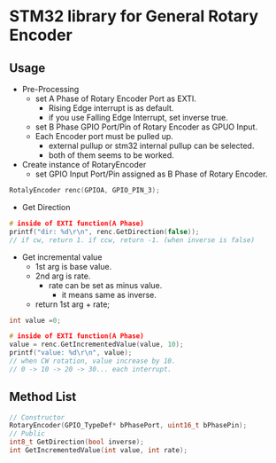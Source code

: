 # STM32 library for General Rotary Encoder

## Usage
- Pre-Processing
  - set A Phase of Rotary Encoder Port as EXTI.
    - Rising Edge interrupt is as default.
    - if you use Falling Edge Interrupt, set inverse true.
  - set B Phase GPIO Port/Pin of Rotary Encoder as GPUO Input.
  - Each Encoder port must be pulled up.
    - external pullup or stm32 internal pullup can be selected.
    - both of them seems to be worked.
- Create instance of RotaryEncoder
  - set GPIO Input Port/Pin assigned as B Phase of Rotary Encoder.
```cpp
RotalyEncoder renc(GPIOA, GPIO_PIN_3);
```
- Get Direction
```cpp
# inside of EXTI function(A Phase)
printf("dir: %d\r\n", renc.GetDirection(false));
// if cw, return 1. if ccw, return -1. (when inverse is false)
```
- Get incremental value
  - 1st arg is base value.
  - 2nd arg is rate.
    - rate can be set as minus value.
      - it means same as inverse.
  - return 1st arg + rate;
```cpp
int value =0;

# inside of EXTI function(A Phase)
value = renc.GetIncrementedValue(value, 10);
printf("value: %d\r\n", value);
// when CW rotation, value increase by 10.
// 0 -> 10 -> 20 -> 30... each interrupt.
```

## Method List
```cpp
// Constructor
RotaryEncoder(GPIO_TypeDef* bPhasePort, uint16_t bPhasePin);
// Public
int8_t GetDirection(bool inverse);
int GetIncrementedValue(int value, int rate);

